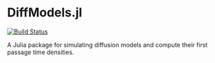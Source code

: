 DiffModels.jl
=============

[![Build Status](https://api.travis-ci.org/jdrugo/DiffModels.jl.svg?branch=master)](https://travis-ci.org/jdrugo/DiffModels.jl)

A Julia package for simulating diffusion models and compute their first passage time densities.
